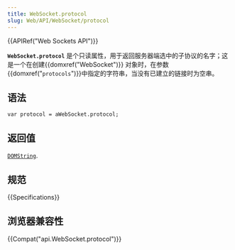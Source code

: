 ```yaml
---
title: WebSocket.protocol
slug: Web/API/WebSocket/protocol
---
```


{{APIRef("Web Sockets API")}}

**`WebSocket.protocol`** 是个只读属性，用于返回服务器端选中的子协议的名字；这是一个在创建{{domxref("WebSocket")}} 对象时，在参数{{domxref("<code>protocols</code>")}}中指定的字符串，当没有已建立的链接时为空串。

## 语法

```plain
var protocol = aWebSocket.protocol;
```

## 返回值

[`DOMString`](/zh-CN/docs/Web/API/DOMString).

## 规范

{{Specifications}}

## 浏览器兼容性

{{Compat("api.WebSocket.protocol")}}
